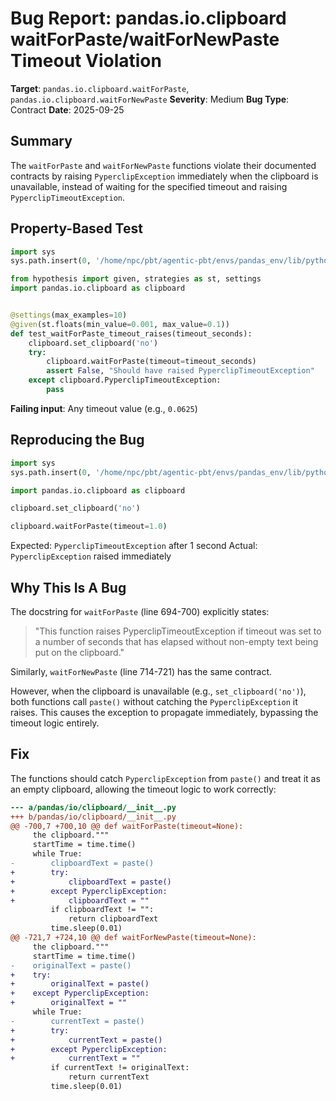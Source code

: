 # Bug Report: pandas.io.clipboard waitForPaste/waitForNewPaste Timeout Violation

**Target**: `pandas.io.clipboard.waitForPaste`, `pandas.io.clipboard.waitForNewPaste`
**Severity**: Medium
**Bug Type**: Contract
**Date**: 2025-09-25

## Summary

The `waitForPaste` and `waitForNewPaste` functions violate their documented contracts by raising `PyperclipException` immediately when the clipboard is unavailable, instead of waiting for the specified timeout and raising `PyperclipTimeoutException`.

## Property-Based Test

```python
import sys
sys.path.insert(0, '/home/npc/pbt/agentic-pbt/envs/pandas_env/lib/python3.13/site-packages')

from hypothesis import given, strategies as st, settings
import pandas.io.clipboard as clipboard


@settings(max_examples=10)
@given(st.floats(min_value=0.001, max_value=0.1))
def test_waitForPaste_timeout_raises(timeout_seconds):
    clipboard.set_clipboard('no')
    try:
        clipboard.waitForPaste(timeout=timeout_seconds)
        assert False, "Should have raised PyperclipTimeoutException"
    except clipboard.PyperclipTimeoutException:
        pass
```

**Failing input**: Any timeout value (e.g., `0.0625`)

## Reproducing the Bug

```python
import sys
sys.path.insert(0, '/home/npc/pbt/agentic-pbt/envs/pandas_env/lib/python3.13/site-packages')

import pandas.io.clipboard as clipboard

clipboard.set_clipboard('no')

clipboard.waitForPaste(timeout=1.0)
```

Expected: `PyperclipTimeoutException` after 1 second
Actual: `PyperclipException` raised immediately

## Why This Is A Bug

The docstring for `waitForPaste` (line 694-700) explicitly states:

> "This function raises PyperclipTimeoutException if timeout was set to a number of seconds that has elapsed without non-empty text being put on the clipboard."

Similarly, `waitForNewPaste` (line 714-721) has the same contract.

However, when the clipboard is unavailable (e.g., `set_clipboard('no')`), both functions call `paste()` without catching the `PyperclipException` it raises. This causes the exception to propagate immediately, bypassing the timeout logic entirely.

## Fix

The functions should catch `PyperclipException` from `paste()` and treat it as an empty clipboard, allowing the timeout logic to work correctly:

```diff
--- a/pandas/io/clipboard/__init__.py
+++ b/pandas/io/clipboard/__init__.py
@@ -700,7 +700,10 @@ def waitForPaste(timeout=None):
     the clipboard."""
     startTime = time.time()
     while True:
-        clipboardText = paste()
+        try:
+            clipboardText = paste()
+        except PyperclipException:
+            clipboardText = ""
         if clipboardText != "":
             return clipboardText
         time.sleep(0.01)
@@ -721,7 +724,10 @@ def waitForNewPaste(timeout=None):
     the clipboard."""
     startTime = time.time()
-    originalText = paste()
+    try:
+        originalText = paste()
+    except PyperclipException:
+        originalText = ""
     while True:
-        currentText = paste()
+        try:
+            currentText = paste()
+        except PyperclipException:
+            currentText = ""
         if currentText != originalText:
             return currentText
         time.sleep(0.01)
```